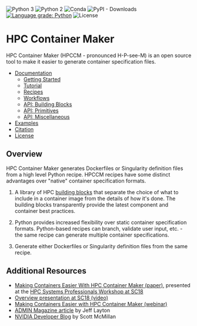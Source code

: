 ![Python 3](https://github.com/NVIDIA/hpc-container-maker/workflows/Python%203/badge.svg)
![Python 2](https://github.com/NVIDIA/hpc-container-maker/workflows/Python%202/badge.svg)
![Conda](https://img.shields.io/conda/dn/conda-forge/hpccm?label=Conda%20downloads)
![PyPI - Downloads](https://img.shields.io/pypi/dm/hpccm?label=PyPI%20downloads)
[![Language grade: Python](https://img.shields.io/lgtm/grade/python/g/NVIDIA/hpc-container-maker.svg?logo=lgtm&logoWidth=18)](https://lgtm.com/projects/g/NVIDIA/hpc-container-maker/context:python)
![License](https://img.shields.io/github/license/NVIDIA/hpc-container-maker)

# HPC Container Maker

HPC Container Maker (HPCCM - pronounced H-P-see-M) is an open source
tool to make it easier to generate container specification files.

- [Documentation](/docs)
    - [Getting Started](/docs/getting_started.md)
    - [Tutorial](/docs/tutorial.md)
    - [Recipes](/docs/recipes.md)
    - [Workflows](/docs/workflows.md)
    - [API: Building Blocks](/docs/building_blocks.md)
    - [API: Primitives](/docs/primitives.md)
    - [API: Miscellaneous](/docs/misc_api.md)
- [Examples](/recipes/)
- [Citation](/docs/citation.md)
- [License](/LICENSE)

## Overview

HPC Container Maker generates Dockerfiles or Singularity definition
files from a high level Python recipe.  HPCCM recipes have some
distinct advantages over "native" container specification formats.

1. A library of HPC [building blocks](/docs/building_blocks.md) that
   separate the choice of what to include in a container image from
   the details of how it's done.  The building blocks transparently
   provide the latest component and container best practices.

2. Python provides increased flexibility over static container
   specification formats.  Python-based recipes can branch, validate
   user input, etc. - the same recipe can generate multiple container
   specifications.

3. Generate either Dockerfiles or Singularity definition files from
   the same recipe.

## Additional Resources

- [Making Containers Easier With HPC Container Maker (paper)](https://github.com/HPCSYSPROS/Workshop18/blob/master/Making_Containers_Easier_with_HPC_Container_Maker/ws_hpcsysp103.pdf), presented at the [HPC Systems Professionals Workshop at SC18](/docs/citation.md)
- [Overview presentation at SC18 (video)](http://on-demand.gputechconf.com/supercomputing/2018/video/sc1843-making-containers-easier-hpc-container-maker.html)
- [Making Containers Easier with HPC Container Maker (webinar)](https://www.nvidia.com/content/webinar-portal/src/webinar-portal.html?D2C=1802760&isSocialSharing=Y&partnerref=emailShareFromGateway)
- [ADMIN Magazine article](http://www.admin-magazine.com/HPC/Articles/HPC-Container-Maker) by Jeff Layton
- [NVIDIA Developer Blog](https://devblogs.nvidia.com/making-containers-easier-with-hpc-container-maker/) by Scott McMillan
